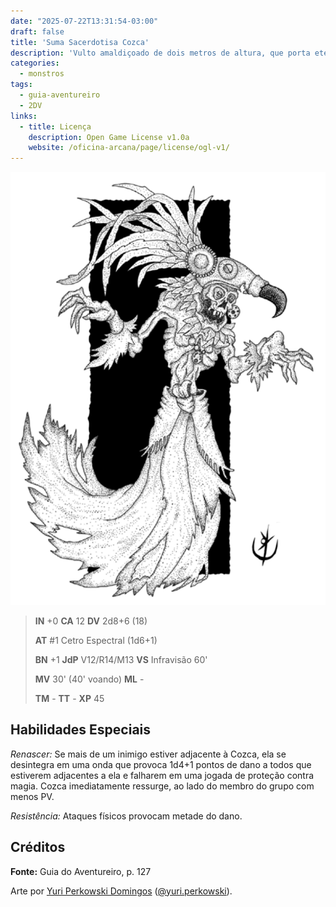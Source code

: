 ```yaml
---
date: "2025-07-22T13:31:54-03:00"
draft: false
title: 'Suma Sacerdotisa Cozca'
description: 'Vulto amaldiçoado de dois metros de altura, que porta etéreos mantos esvoaçantes.'
categories:
  - monstros
tags:
  - guia-aventureiro
  - 2DV
links:
  - title: Licença
    description: Open Game License v1.0a
    website: /oficina-arcana/page/license/ogl-v1/
---
```


![Sacerdotisa](sacerdotisa.png)

> **IN** +0 **CA** 12 **DV** 2d8+6 (18)
>
> **AT** #1 Cetro Espectral (1d6+1)
>
> **BN** +1 **JdP** V12/R14/M13 **VS** Infravisão 60'
>
> **MV** 30' (40' voando) **ML** -
>
> **TM** - **TT** - **XP** 45

## Habilidades Especiais

*Renascer:* Se mais de um inimigo estiver adjacente à Cozca,
ela se desintegra em uma onda que provoca 1d4+1 pontos de
dano a todos que estiverem adjacentes a ela e falharem em
uma jogada de proteção contra magia. Cozca imediatamente
ressurge, ao lado do membro do grupo com menos PV.

*Resistência:* Ataques físicos provocam metade do dano.

## Créditos

**Fonte:** Guia do Aventureiro, p. 127

Arte por [Yuri Perkowski Domingos](https://www.artstation.com/perkowski) ([@yuri.perkowski](https://www.instagram.com/yuri.perkowski/)).
